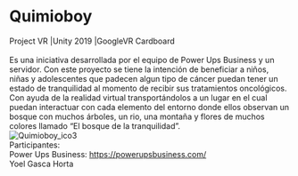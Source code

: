 # Quimioboy
 Project VR
 |Unity 2019
 |GoogleVR Cardboard <br/> <br/>
Es una iniciativa desarrollada por el equipo de Power Ups Business y un servidor. Con este proyecto se tiene la intención de beneficiar a niños, niñas y adolescentes que padecen algun tipo de cáncer puedan tener un estado de tranquilidad al momento de recibir sus tratamientos oncológicos. Con ayuda de la realidad virtual transportándolos a un lugar en el cual puedan interactuar con cada elemento del entorno donde ellos observan un bosque con muchos árboles, un rio, una montaña y flores de muchos colores llamado “El bosque de la tranquilidad”.
<br>
![Quimioboy_ico3](https://user-images.githubusercontent.com/83617933/200429681-039171a0-da3b-49a3-8858-64b9f82fe961.jpg)
<br>
Participantes:
<br>
Power Ups Business: https://powerupsbusiness.com/
<br>
Yoel Gasca Horta
